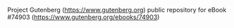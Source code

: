 Project Gutenberg (https://www.gutenberg.org) public repository for
eBook #74903 (https://www.gutenberg.org/ebooks/74903)
